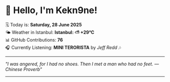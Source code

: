 # 👋 Hello, I'm Kekn9ne!

🗓️ Today is: **Saturday, 28 June 2025**  
🌤️ Weather in Istanbul: **Istanbul: ⛅️  +29°C**  
📊 GitHub Contributions: **76**  
🎧 Currently Listening: **MINI TERORISTA** by *Jeff Redd* 🎶

---

_"I was angered, for I had no shoes. Then I met a man who had no feet.  — *Chinese Proverb*"_

---
